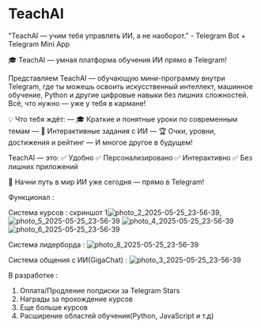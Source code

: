 # TeachAI
"TeachAI — учим тебя управлять ИИ, а не наоборот." - Telegram Bot + Telegram Mini App

🎓 TeachAI — умная платформа обучения ИИ прямо в Telegram!

Представляем TeachAI — обучающую мини-программу внутри Telegram, где ты можешь освоить искусственный интеллект, машинное обучение, Python и другие цифровые навыки без лишних сложностей. Всё, что нужно — уже у тебя в кармане!

💡 Что тебя ждёт:
— 🎓 Краткие и понятные уроки по современным темам
— 🤖 Интерактивные задания с ИИ
— 🏆 Очки, уровни, достижения и рейтинг
— И многое другое в будущем!

TeachAI — это:
✅ Удобно
✅ Персонализировано
✅ Интерактивно
✅ Без лишних приложений

🚀 Начни путь в мир ИИ уже сегодня — прямо в Telegram!


Функционал :

Система курсов : скриншот 1![photo_2_2025-05-25_23-56-39](https://github.com/user-attachments/assets/fade58ec-cc1f-44e8-a32e-ecd1bdbf8d24),![photo_5_2025-05-25_23-56-39](https://github.com/user-attachments/assets/05a761aa-b0a0-47a9-a387-1cf6eee03844)
![photo_4_2025-05-25_23-56-39](https://github.com/user-attachments/assets/a950d5f0-ef40-4004-94c0-43e0faef1a6a)
![photo_6_2025-05-25_23-56-39](https://github.com/user-attachments/assets/1fe7747e-40c5-43fd-9b8a-c28c3b9f4432)


Система лидерборда : ![photo_8_2025-05-25_23-56-39](https://github.com/user-attachments/assets/4f042a70-d7ae-4a5d-aa5e-53c39c0d2d88)

Система общения с ИИ(GigaChat) : ![photo_3_2025-05-25_23-56-39](https://github.com/user-attachments/assets/01e175d2-ed55-45af-9b8d-c3241359c2ab)


В разработке :
1. Оплата/Продление попдиски за Telegram Stars
2. Награды за прохождение курсов
3. Еще больше курсов
4. Расширение областей обучения(Python, JavaScript и т.д)




